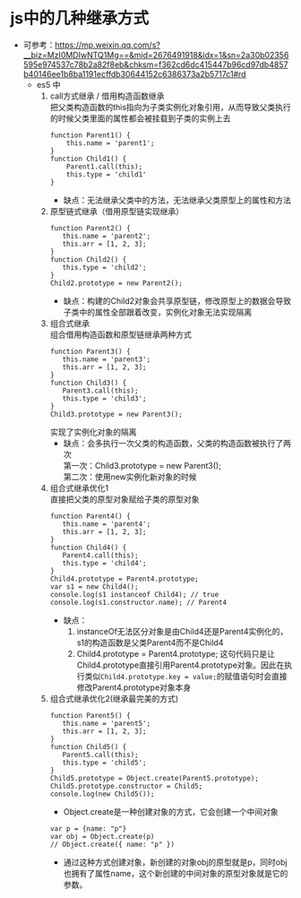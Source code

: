 # js中的几种继承方式
- 可参考：https://mp.weixin.qq.com/s?__biz=MzI0MDIwNTQ1Mg==&mid=2676491918&idx=1&sn=2a30b02356595e974537c78b2a82f8eb&chksm=f362cd6dc415447b96cd97db4857b40146ee1b8ba1191ecffdb30644152c6386373a2b5717c1#rd
  - es5 中
    1. call方式继承 / 借用构造函数继承  
       把父类构造函数的this指向为子类实例化对象引用，从而导致父类执行的时候父类里面的属性都会被挂载到子类的实例上去  
       ```
       function Parent1() {
           this.name = 'parent1';
       }
       function Child1() {
           Parent1.call(this);
           this.type = 'child1'
       }
       ```
       - 缺点：无法继承父类中的方法，无法继承父类原型上的属性和方法  
    2. 原型链式继承（借用原型链实现继承）
       ```
       function Parent2() {
          this.name = 'parent2';
          this.arr = [1, 2, 3];
       }
       function Child2() {
          this.type = 'child2';
       }
       Child2.prototype = new Parent2();
       ```
       - 缺点：构建的Child2对象会共享原型链，修改原型上的数据会导致子类中的属性全部跟着改变，实例化对象无法实现隔离
    3. 组合式继承  
       组合借用构造函数和原型链继承两种方式  
       ```
       function Parent3() {
          this.name = 'parent3';
          this.arr = [1, 2, 3];
       }
       function Child3() {
          Parent3.call(this);
          this.type = 'child3';
       }
       Child3.prototype = new Parent3();
       ```
       实现了实例化对象的隔离  
       - 缺点：会多执行一次父类的构造函数，父类的构造函数被执行了两次  
                第一次：Child3.prototype = new Parent3();  
                第二次：使用new实例化新对象的时候  
    4. 组合式继承优化1  
       直接把父类的原型对象赋给子类的原型对象  
       ```
       function Parent4() {
          this.name = 'parent4';
          this.arr = [1, 2, 3];
       }
       function Child4() {
          Parent4.call(this);
          this.type = 'child4';
       }
       Child4.prototype = Parent4.prototype;
       var s1 = new Child4();
       console.log(s1 instanceof Child4); // true
       console.log(s1.constructor.name); // Parent4
       ```
       - 缺点：
         1. instanceOf无法区分对象是由Child4还是Parent4实例化的，s1的构造函数是父类Parent4而不是Child4  
         2. Child4.prototype = Parent4.prototype; 这句代码只是让Child4.prototype直接引用Parent4.prototype对象。因此在执行类似`Child4.prototype.key = value;`的赋值语句时会直接修改Parent4.prototype对象本身
    5. 组合式继承优化2(继承最完美的方式)  
       ```
       function Parent5() {
          this.name = 'parent5';
          this.arr = [1, 2, 3];
       }
       function Child5() {
          Parent5.call(this);
          this.type = 'child5';
       }
       Child5.prototype = Object.create(Parent5.prototype);
       Child5.prototype.constructor = Child5;
       console.log(new Child5());
       ```
       - Object.create是一种创建对象的方式，它会创建一个中间对象  
       ```
       var p = {name: "p"}
       var obj = Object.create(p)
       // Object.create({ name: "p" })
       ```
       - 通过这种方式创建对象，新创建的对象obj的原型就是p，同时obj也拥有了属性name，这个新创建的中间对象的原型对象就是它的参数。